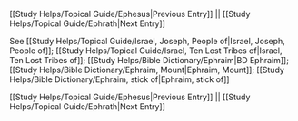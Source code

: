 [[Study Helps/Topical Guide/Ephesus|Previous Entry]]  ||  [[Study Helps/Topical Guide/Ephrath|Next Entry]]

 See [[Study Helps/Topical Guide/Israel, Joseph, People of|Israel, Joseph, People of]]; [[Study Helps/Topical Guide/Israel, Ten Lost Tribes of|Israel, Ten Lost Tribes of]]; [[Study Helps/Bible Dictionary/Ephraim|BD Ephraim]]; [[Study Helps/Bible Dictionary/Ephraim, Mount|Ephraim, Mount]]; [[Study Helps/Bible Dictionary/Ephraim, stick of|Ephraim, stick of]]

[[Study Helps/Topical Guide/Ephesus|Previous Entry]]  ||  [[Study Helps/Topical Guide/Ephrath|Next Entry]]
